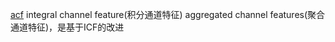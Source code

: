 [acf](https://github.com/yaoweidong/ACFPedestrianDetection)
integral channel feature(积分通道特征)
aggregated channel features(聚合通道特征)，是基于ICF的改进